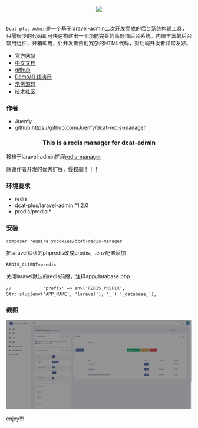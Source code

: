 
<div align="center">
    <img src="https://jikeadmin.saishiyun.net/img/dcat-plus-logo.png" height="80"> 
</div>
<br>

<p align=""><code>Dcat-plus Admin</code>是一个基于<a href="https://www.laravel-admin.org/" target="_blank">laravel-admin</a>二次开发而成的后台系统构建工具，只需很少的代码即可快速构建出一个功能完善的高颜值后台系统。内置丰富的后台常用组件，开箱即用，让开发者告别冗杂的HTML代码，对后端开发者非常友好。</p>


- [官方网站](https://jikeadmin.saishiyun.net)
- [中文文档](https://jikeadmin.saishiyun.net/books/dcat-admin/#/)
- [github](https://github.com/ycookies/dcat-plus-admin)
- [Demo/在线演示](https://jikeadmin.saishiyun.net/admin)
- [示例源码](https://github.com/ycookies/dcatplus-demo)
- [技术社区](https://forum.saishiyun.net/t/dcat-admin)

### 作者
- Juenfy
- github:https://github.com/Juenfy/dcat-redis-manager

### <center>This is a redis manager for dcat-admin</center>

移植于laravel-admin扩展<a href="https://github.com/laravel-admin-extensions/redis-manager" target="_blank">redis-manager</a>

感谢作者开发的优秀扩展，侵权删！！！

### 环境要求
- redis
- dcat-plus/laravel-admin:^1.2.0
- predis/predis:*

### 安装
```shell
composer require ycookies/dcat-redis-manager
```

把laravel默认的phpredis改成predis，.env配置添加
```env
REDIS_CLIENT=predis
```

关闭laravel默认的redis前缀，注释app\database.php
```shell
//            'prefix' => env('REDIS_PREFIX', Str::slug(env('APP_NAME', 'laravel'), '_').'_database_'),
```

### 截图
<img src="https://raw.githubusercontent.com/Juenfy/resources/refs/heads/master/1727601883198.jpg">

enjoy!!!
